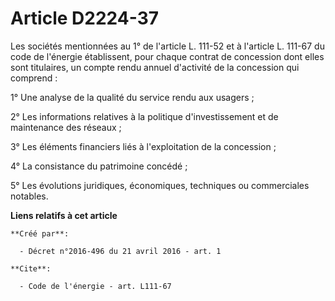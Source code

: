 # Article D2224-37

Les sociétés mentionnées au 1° de l'article L. 111-52 et à l'article L. 111-67 du code de l'énergie établissent, pour chaque
contrat de concession dont elles sont titulaires, un compte rendu annuel d'activité de la concession qui comprend : 

1° Une analyse de la qualité du service rendu aux usagers ; 

2° Les informations relatives à la politique d'investissement et de maintenance des réseaux ; 

3° Les éléments financiers liés à l'exploitation de la concession ; 

4° La consistance du patrimoine concédé ; 

5° Les évolutions juridiques, économiques, techniques ou commerciales notables.

**Liens relatifs à cet article**

	**Créé par**:

	  - Décret n°2016-496 du 21 avril 2016 - art. 1

	**Cite**:

	  - Code de l'énergie - art. L111-67
